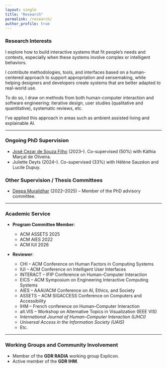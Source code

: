 ```yaml
---
layout: single
title: "Research"
permalink: /research/
author_profile: true
---
```


### Research Interests

I explore how to build interactive systems that fit people’s needs and contexts, especially when these systems involve complex or intelligent behaviors. 
<!-- My goal is to help non-expert users better understand and make use of these technologies in meaningful ways.-->

I contribute methodologies, tools, and interfaces based on a human-centered approach to support appropriation and sensemaking, while helping designers and developers create systems that are better adapted to real-world use.

To do so, I draw on methods from both human-computer interaction and software engineering: iterative design, user studies (qualitative and quantitative), systematic reviews, etc.

I’ve applied this approach in areas such as ambient assisted living <!-- (helping ageing experts make sense of smart home services)-->and explainable AI. <!--(designing interfaces that help non-experts interpret algorithmic decisions).-->

---

### Ongoing PhD Supervision

- [José Cezar de Souza Filho](https://www.researchgate.net/profile/Jose-Cezar-De-Souza-Filho) (2023–). Co-supervised (50%) with Káthia Marçal de Oliveira.
- Juliette Deyts (2024–). Co-supervised (33%) with Hélène Sauzéon and Lucile Dupuy.

### Other Supervision / Thesis Committees

- [Deepa Muralidhar](https://provost.gsu.edu/2024/12/09/faculty-spotlight-deepa-muralidhar/) (2022–2025) – Member of the PhD advisory committee.

---

### Academic Service

- **Program Committee Member**:
  - ACM ASSETS 2025
  - ACM AIES 2022
  - ACM IUI 2026

- **Reviewer**:
  - CHI – ACM Conference on Human Factors in Computing Systems  
  - IUI – ACM Conference on Intelligent User Interfaces  
  - INTERACT – IFIP Conference on Human–Computer Interaction  
  - EICS – ACM Symposium on Engineering Interactive Computing Systems  
  - AIES – AAAI/ACM Conference on AI, Ethics, and Society  
  - ASSETS – ACM SIGACCESS Conference on Computers and Accessibility  
  - IHM – French conference on Human–Computer Interaction  
  - alt.VIS – Workshop on Alternative Topics in Visualization (IEEE VIS)  
  - *International Journal of Human–Computer Interaction (IJHCI)*  
  - *Universal Access in the Information Society (UAIS)*  
  - Etc.

---

### Working Groups and Community Involvement

- Member of the **GDR RADIA** working group Explicon.
- Active member of the **GDR IHM**.
